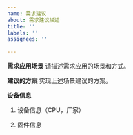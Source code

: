```yaml
---
name: 需求建议
about: 需求建议描述
title: ''
labels: ''
assignees: ''

---
```


**需求应用场景**
请描述需求应用的场景和方式。

**建议的方案**
实现上述场景建议的方案。

**设备信息**
1. 设备信息（CPU，厂家）  

2. 固件信息


